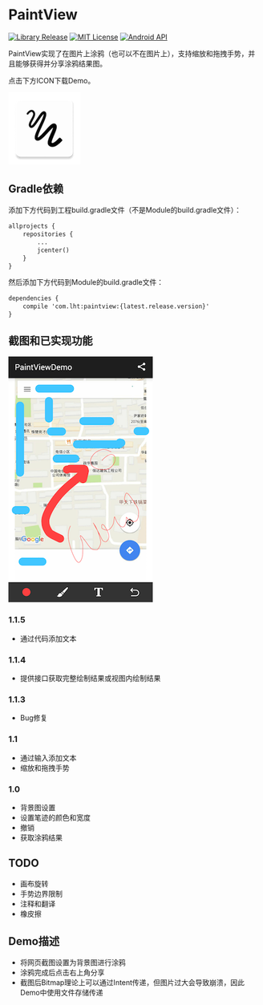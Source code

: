 # PaintView

[![Library Release](https://img.shields.io/badge/release-v1.1.51-green.svg)](https://github.com/LiuHongtao/PaintView)
[![MIT License](http://img.shields.io/:license-MIT-blue.svg)](https://github.com/LiuHongtao/PaintView/blob/master/LICENSE)
[![Android API](https://img.shields.io/badge/Android_API-9%2B-brightgreen.svg?style=flat)](https://android-arsenal.com/api?level=9)

PaintView实现了在图片上涂鸦（也可以不在图片上），支持缩放和拖拽手势，并且能够获得并分享涂鸦结果图。

点击下方ICON下载Demo。

[![ICON](ic_launcher.png)](paintview_demo.apk)

## Gradle依赖

添加下方代码到工程build.gradle文件（不是Module的build.gradle文件）：

	allprojects {
	    repositories {
	        ...
	        jcenter()
	    }
	}

然后添加下方代码到Module的build.gradle文件：

	dependencies {
	    compile 'com.lht:paintview:{latest.release.version}'
	}

## 截图和已实现功能

![screenshot](screenshot.png)

### 1.1.5

* 通过代码添加文本

### 1.1.4

* 提供接口获取完整绘制结果或视图内绘制结果

### 1.1.3

* Bug修复

### 1.1

* 通过输入添加文本
* 缩放和拖拽手势

### 1.0

* 背景图设置
* 设置笔迹的颜色和宽度
* 撤销
* 获取涂鸦结果

## TODO

* 画布旋转
* 手势边界限制
* 注释和翻译
* 橡皮擦

## Demo描述

* 将网页截图设置为背景图进行涂鸦
* 涂鸦完成后点击右上角分享
* 截图后Bitmap理论上可以通过Intent传递，但图片过大会导致崩溃，因此Demo中使用文件存储传递